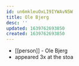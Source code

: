 ```yaml
---
id: un6mkleuOxLI9IYWAvN5W
title: Ole Bjerg
desc: ''
updated: 1639762693850
created: 1639762693850
---
```



- [[person]] - Ole Bjerg
- appeared 3x at the stoa
